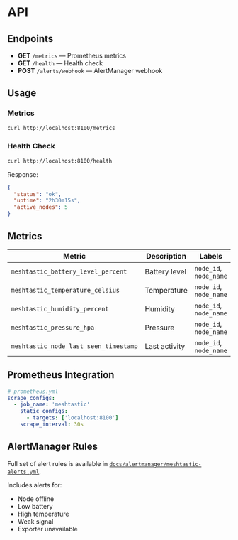 # API

## Endpoints

- **GET** `/metrics` — Prometheus metrics
- **GET** `/health` — Health check
- **POST** `/alerts/webhook` — AlertManager webhook

## Usage

### Metrics

```bash
curl http://localhost:8100/metrics
```

### Health Check

```bash
curl http://localhost:8100/health
```

Response:
```json
{
  "status": "ok",
  "uptime": "2h30m15s",
  "active_nodes": 5
}
```

## Metrics

| Metric | Description | Labels |
|--------|-------------|--------|
| `meshtastic_battery_level_percent` | Battery level | `node_id`, `node_name` |
| `meshtastic_temperature_celsius` | Temperature | `node_id`, `node_name` |
| `meshtastic_humidity_percent` | Humidity | `node_id`, `node_name` |
| `meshtastic_pressure_hpa` | Pressure | `node_id`, `node_name` |
| `meshtastic_node_last_seen_timestamp` | Last activity | `node_id`, `node_name` |

## Prometheus Integration

```yaml
# prometheus.yml
scrape_configs:
  - job_name: 'meshtastic'
    static_configs:
      - targets: ['localhost:8100']
    scrape_interval: 30s
```

## AlertManager Rules

Full set of alert rules is available in [`docs/alertmanager/meshtastic-alerts.yml`](https://github.com/capricornusx/meshtastic-mqtt-exporter/blob/main/docs/alertmanager/meshtastic-alerts.yml).

Includes alerts for:
- Node offline
- Low battery
- High temperature  
- Weak signal
- Exporter unavailable